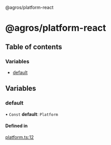 @agros/platform-react

# @agros/platform-react

## Table of contents

### Variables

- [default](index.md#default)

## Variables

### <a id="default" name="default"></a> default

• `Const` **default**: `Platform`

#### Defined in

[platform.ts:12](https://github.com/agrosjs/agros/blob/a6e22e9/packages/agros-platform-react/src/platform.ts#L12)
